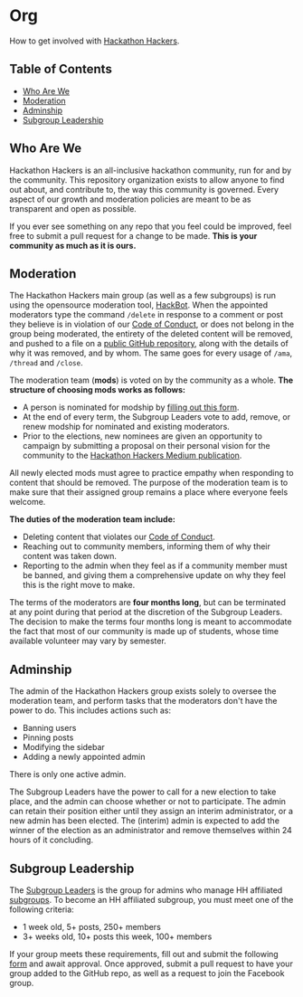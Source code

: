 # Org
How to get involved with [Hackathon Hackers](https://facebook.com/groups/hackathonhackers).

Table of Contents
----
- [Who Are We](https://github.com/HackathonHackers/org#who-are-we)
- [Moderation](https://github.com/HackathonHackers/org#moderation)
- [Adminship](https://github.com/HackathonHackers/org#adminship)
- [Subgroup Leadership](https://github.com/HackathonHackers/org#subgroup-leadership)

Who Are We
----
Hackathon Hackers is an all-inclusive hackathon community, run for and by the community. This repository organization exists to allow anyone to find out about, and contribute to, the way this community is governed. Every aspect of our growth and moderation  policies are meant to be as transparent and open as possible.

If you ever see something on any repo that you feel could be improved, feel free to submit a pull request for a change to be made. **This is your community as much as it is ours.**

Moderation
----
The Hackathon Hackers main group (as well as a few subgroups) is run using the opensource moderation tool, [HackBot](https://github.com/HackathonHackers/hackbot). When the appointed moderators type the command `/delete` in response to a comment or post they believe is in violation of our [Code of Conduct](https://github.com/HackathonHackers/code-of-conduct), or does not belong in the group being moderated, the entirety of the deleted content will be removed, and pushed to a file on a [public GitHub repository](https://github.com/HackathonHackers/moderation), along with the details of why it was removed, and by whom. The same goes for every usage of `/ama`, `/thread` and `/close`.

The moderation team (**mods**) is voted on by the community as a whole. **The structure of choosing mods works as follows:**
- A person is nominated for modship by [filling out this form](http://goo.gl/forms/Xgbztid81U).
- At the end of every term, the Subgroup Leaders vote to add, remove, or renew modship for nominated and existing moderators.
- Prior to the elections, new nominees are given an opportunity to campaign by submitting a proposal on their personal vision for the community to the [Hackathon Hackers Medium publication](https://medium.com/hackathon-hackers/).

All newly elected mods must agree to practice empathy when responding to content that should be removed. The purpose of the moderation team is to make sure that their assigned group remains a place where everyone feels welcome.

**The duties of the moderation team include:**
- Deleting content that violates our [Code of Conduct](https://github.com/HackathonHackers/code-of-conduct).
- Reaching out to community members, informing them of why their content was taken down.
- Reporting to the admin when they feel as if a community member must be banned, and giving them a comprehensive update on why they feel this is the right move to make.

The terms of the moderators are **four months long**, but can be terminated at any point during that period at the discretion of the Subgroup Leaders. The decision to make the terms four months long is meant to accommodate the fact that most of our community is made up of students, whose time available volunteer may vary by semester.

Adminship
----
The admin of the Hackathon Hackers group exists solely to oversee the moderation team, and perform tasks that the moderators don't have the power to do. This includes actions such as:
- Banning users
- Pinning posts
- Modifying the sidebar
- Adding a newly appointed admin

There is only one active admin.

The Subgroup Leaders have the power to call for a new election to take place, and the admin can choose whether or not to participate. The admin can retain their position either until they assign an interim administrator, or a new admin has been elected. The (interim) admin is expected to add the winner of the election as an administrator and remove themselves within 24 hours of it concluding.

Subgroup Leadership
----
The [Subgroup Leaders](https://www.facebook.com/groups/hhleadership/) is the group for admins who manage HH affiliated [subgroups](https://github.com/HackathonHackers/groups). To become an HH affiliated subgroup, you must meet one of the following criteria:
- 1 week old, 5+ posts, 250+ members
- 3+ weeks old, 10+ posts this week, 100+ members

If your group meets these requirements, fill out and submit the following [form](https://docs.google.com/forms/d/1D-Y770lR3GTMWY3musJQounsQ956Ex09G95SIFaY6XM/viewform) and await approval. Once approved, submit a pull request to have your group added to the GitHub repo, as well as a request to join the Facebook group.

